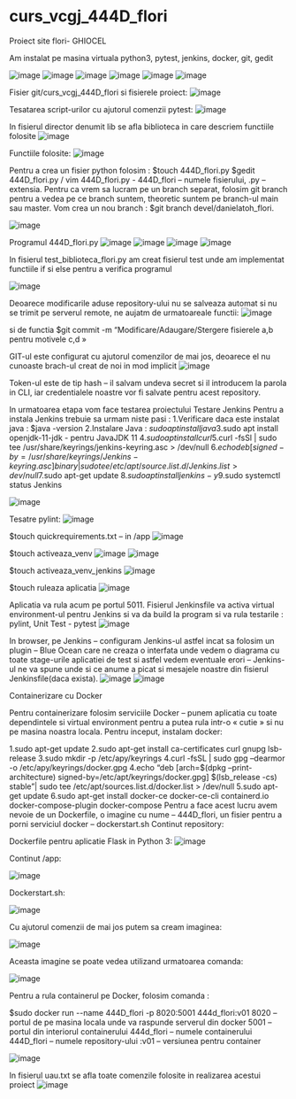 # curs_vcgj_444D_flori

Proiect site flori- GHIOCEL

Am instalat pe masina virtuala python3, pytest, jenkins, docker, git, gedit

![image](https://github.com/andrei162/curs_vcgj_444D_flori/assets/132925764/047593c7-ce42-4117-a708-1e5aabd8f2e8)
![image](https://github.com/andrei162/curs_vcgj_444D_flori/assets/132925764/fbee8eaf-8214-4f52-9f80-9fa488ac95f8)
![image](https://github.com/andrei162/curs_vcgj_444D_flori/assets/132925764/c3b83123-e775-414a-af18-65f8b6a2339b)
![image](https://github.com/andrei162/curs_vcgj_444D_flori/assets/132925764/901c675a-c6ad-4bbe-ab29-11eeb0dbb85e)
![image](https://github.com/andrei162/curs_vcgj_444D_flori/assets/132925764/4997eeb2-6c7a-45b8-86a6-ee1a7de20355)
![image](https://github.com/andrei162/curs_vcgj_444D_flori/assets/132925764/736d52e0-eeac-416d-bcda-95015e15fdec)

Fisier git/curs_vcgj_444D_flori si fisierele proiect:
![image](https://github.com/andrei162/curs_vcgj_444D_flori/assets/132925764/33b7867d-c5ba-40b3-92b3-bb617678239a)

Tesatarea script-urilor cu ajutorul comenzii pytest:
![image](https://github.com/andrei162/curs_vcgj_444D_flori/assets/132925764/5f9dbb76-5da9-4850-8335-ac8b5be6e4aa)


In fisierul director denumit lib se afla biblioteca in care descriem functiile folosite
![image](https://github.com/andrei162/curs_vcgj_444D_flori/assets/132925764/c6fbd26b-d062-4073-a200-8f7d34fef2b3)

Functiile folosite:
![image](https://github.com/andrei162/curs_vcgj_444D_flori/assets/132925764/f63c3291-23e8-4422-83ae-ec6da5a83caa)

Pentru a crea un fisier python folosim : $touch 444D_flori.py $gedit 444D_flori.py / vim 444D_flori.py - 444D_flori – numele fisierului, .py – extensia. Pentru ca vrem sa lucram pe un branch separat, folosim git branch pentru a vedea pe ce branch suntem, theoretic suntem pe branch-ul main sau master. Vom crea un nou branch : $git branch devel/danielatoh_flori.

![image](https://github.com/andrei162/curs_vcgj_444D_flori/assets/132925764/7a840b3a-e7fe-4b18-9ef2-74f2d984dae5)

Programul 444D_flori.py
![image](https://github.com/andrei162/curs_vcgj_444D_flori/assets/132925764/3df8cb35-b819-4333-b75d-1a7e7ba8b388)
![image](https://github.com/andrei162/curs_vcgj_444D_flori/assets/132925764/1faa2691-d84f-4ccd-97ce-2480f7d35fe2)
![image](https://github.com/andrei162/curs_vcgj_444D_flori/assets/132925764/d14a8c98-8708-4cf6-85ac-a7dfb3ee8d09)
![image](https://github.com/andrei162/curs_vcgj_444D_flori/assets/132925764/bdb2dfbd-0acd-47db-b07f-b195705c944b)

In fisierul test_biblioteca_flori.py am creat fisierul test unde am implementat functiile if si else pentru a verifica programul

![image](https://github.com/andrei162/curs_vcgj_444D_flori/assets/132925764/d524d165-e8e4-4583-a4cf-9a14acfd7c3a)

Deoarece modificarile aduse repository-ului nu se salveaza automat si nu se trimit pe serverul remote, ne aujatm de urmatoareale functii:
![image](https://github.com/andrei162/curs_vcgj_444D_flori/assets/132925764/e10f1f48-d463-4ae4-81f4-d82a185baece)

si de functia $git commit -m “Modificare/Adaugare/Stergere fisierele a,b pentru motivele c,d »

GIT-ul este configurat cu ajutorul comenzilor de mai jos, deoarece el nu cunoaste brach-ul creat de noi in mod implicit
![image](https://github.com/andrei162/curs_vcgj_444D_flori/assets/132925764/bc66ea81-91f1-4f74-a1b9-d2ab20c0f5cf)

Token-ul este de tip hash – il salvam undeva secret si il introducem la parola in CLI, iar credentialele noastre vor fi salvate pentru acest repository.

In urmatoarea etapa vom face testarea proiectului
Testare Jenkins
Pentru a instala Jenkins trebuie sa urmam niste pasi : 
1.Verificare daca este instalat java : $java -version 
2.Instalare Java : $sudo apt install java 
3.$sudo apt install openjdk-11-jdk - pentru JavaJDK 11 
4.$sudo apt install curl 
5.$curl -fsSl | sudo tee /usr/share/keyrings/jenkins-keyring.asc > /dev/null 
6.$echo deb [signed-by=/usr/share/keyrings/Jenkins-keyring.asc] binary | sudo tee /etc/apt/source.list.d/Jenkins.list > dev/null 
7.$sudo apt-get update 
8.$sudo apt install jenkins -y 
9.$sudo systemctl status Jenkins

![image](https://github.com/andrei162/curs_vcgj_444D_flori/assets/132925764/788908b9-d137-42fc-9279-b8f7eb372f06)

Tesatre pylint:
![image](https://github.com/andrei162/curs_vcgj_444D_flori/assets/132925764/38bb0933-09c3-45be-9872-ab8b459c8c15)

$touch quickrequirements.txt – in /app
![image](https://github.com/andrei162/curs_vcgj_444D_flori/assets/132925764/ac1cebbe-5970-4f48-a71a-f97495df71ee)

$touch activeaza_venv
![image](https://github.com/andrei162/curs_vcgj_444D_flori/assets/132925764/f52af1a5-40f7-4ca6-9d73-f1fe9b1fde32)
![image](https://github.com/andrei162/curs_vcgj_444D_flori/assets/132925764/957c229d-fa33-4aff-897c-d28020cff91d)

$touch activeaza_venv_jenkins
![image](https://github.com/andrei162/curs_vcgj_444D_flori/assets/132925764/3cd62403-f66e-4e5f-af30-5bb658e709c3)

$touch ruleaza aplicatia
![image](https://github.com/andrei162/curs_vcgj_444D_flori/assets/132925764/29957d44-fae1-4b23-9fa0-fdbf5fe6f8bc)

Aplicatia va rula acum pe portul 5011. Fisierul Jenkinsfile va activa virtual environment-ul pentru Jenkins si va da build la program si va rula testarile : pylint, Unit Test - pytest
![image](https://github.com/andrei162/curs_vcgj_444D_flori/assets/132925764/dcfe6200-68bc-44d7-b7b4-381aa071a423)

In browser, pe Jenkins – configuram Jenkins-ul astfel incat sa folosim un plugin – Blue Ocean care ne creaza o interfata unde vedem o diagrama cu toate stage-urile aplicatiei de test si astfel vedem eventuale erori – Jenkins-ul ne va spune unde si ce anume a picat si mesajele noastre din fisierul Jenkinsfile(daca exista).
![image](https://github.com/andrei162/curs_vcgj_444D_flori/assets/132925764/b7af5050-ccab-4f6d-b8b6-78477723e9e9)
![image](https://github.com/andrei162/curs_vcgj_444D_flori/assets/132925764/12c71c1d-7ec3-4b3d-b644-c3f14dc3b325)

Containerizare cu Docker

Pentru containerizare folosim serviciile Docker – punem aplicatia cu toate dependintele si virtual environment pentru a putea rula intr-o « cutie » si nu pe masina noastra locala.
Pentru inceput, instalam docker:

1.sudo apt-get update 
2.sudo apt-get install ca-certificates curl gnupg lsb-release
3.sudo mkdir -p /etc/apy/keyrings 4.curl -fsSL | sudo gpg –dearmor -o /etc/apy/keyrings/docker.gpg 
4.echo “deb [arch=$(dpkg –print-architecture) signed-by=/etc/apt/keyrings/docker.gpg] $(lsb_release -cs) stable”| sudo tee /etc/apt/sources.list.d/docker.list > /dev/null 
5.sudo apt-get update 
6.sudo apt-get install docker-ce docker-ce-cli containerd.io docker-compose-plugin docker-compose Pentru a face acest lucru avem nevoie de un Dockerfile, o imagine cu nume – 444D_flori, un fisier pentru a porni serviciul docker – dockerstart.sh Continut repository:

Dockerfile pentru aplicatie Flask in Python 3:
![image](https://github.com/andrei162/curs_vcgj_444D_flori/assets/132925764/5d473db8-e074-4418-9e71-99d4ebe0fbf9)

Continut /app:

![image](https://github.com/andrei162/curs_vcgj_444D_flori/assets/132925764/adc8fa2e-9608-4c36-a335-d2bfe9a26422)

Dockerstart.sh:

![image](https://github.com/andrei162/curs_vcgj_444D_flori/assets/132925764/8833e8cc-7bc0-4b0f-91c7-ab2758c671eb)

Cu ajutorul comenzii de mai jos putem sa cream imaginea:

![image](https://github.com/andrei162/curs_vcgj_444D_flori/assets/132925764/231cbd64-6db0-4389-8cf2-242379e4194a)

Aceasta imagine se poate vedea utilizand urmatoarea comanda:

![image](https://github.com/andrei162/curs_vcgj_444D_flori/assets/132925764/67d1c43d-3e25-4de5-bbd1-87f3bb878111)

Pentru a rula containerul pe Docker, folosim comanda :

$sudo docker run --name 444D_flori -p 8020:5001 444d_flori:v01 8020 – portul de pe masina locala unde va raspunde serverul din docker 5001 – portul din interiorul containerului 444d_flori – numele containerului 444D_flori – numele repository-ului :v01 – versiunea pentru container

![image](https://github.com/andrei162/curs_vcgj_444D_flori/assets/132925764/efebe623-f7f1-4721-a3bb-c36e0c115eea)


In fisierul uau.txt se afla toate comenzile folosite in realizarea acestui proiect
![image](https://github.com/andrei162/curs_vcgj_444D_flori/assets/132925764/5c891bd1-318c-4a72-a5d7-8023f102e1ea)

